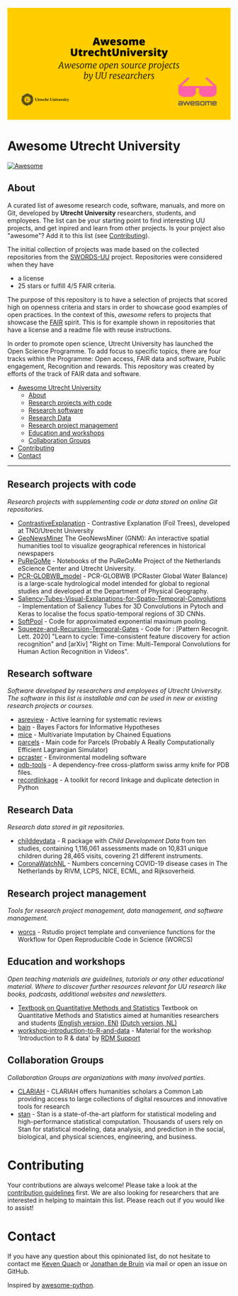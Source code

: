 ![banner.jpg](images/banner.jpg)

# Awesome Utrecht University

[![Awesome](https://cdn.rawgit.com/sindresorhus/awesome/d7305f38d29fed78fa85652e3a63e154dd8e8829/media/badge.svg)](https://github.com/sindresorhus/awesome)

## About

A curated list of awesome research code, software, manuals, and more on Git, developed by **Utrecht University** researchers, students, and employees. The list can be your starting point to find interesting UU projects, and get inpired and learn from other projects. Is your project also "awesome"? Add it to this list (see [Contributing](#contributing)).

The initial collection of projects was made based on the collected repositories from the [SWORDS-UU](https://github.com/UtrechtUniversity/SWORDS-UU) project. Repositories were considered when they have

- a license
- 25 stars or fulfill 4/5 FAIR criteria.

The purpose of this repository is to have a selection of projects that scored high on openness criteria and stars in order to showcase good examples of open practices. In the context of this, *awesome* refers to projects that showcase the [FAIR](https://www.uu.nl/en/research/open-science/tracks/fair-data-and-software) spirit. This is for example shown in repositories that have a license and a readme file with reuse instructions.

In order to promote open science, Utrecht University has launched the Open Science Programme. To add focus to specific topics, there are four tracks within the Programme: Open access, FAIR data and software, Public engagement, Recognition and rewards. This repository was created by efforts of the track of FAIR data and software.

- [Awesome Utrecht University](#awesome-utrecht-university)
  - [About](#about)
  - [Research projects with code](#research-projects-with-code)
  - [Research software](#research-software)
  - [Research Data](#research-data)
  - [Research project management](#research-project-management)
  - [Education and workshops](#education-and-workshops)
  - [Collaboration Groups](#collaboration-groups)
- [Contributing](#contributing)
- [Contact](#contact)

---

## Research projects with code

*Research projects with supplementing code or data stored on online Git repositories.*

- [ContrastiveExplanation](https://github.com/MarcelRobeer/ContrastiveExplanation) - Contrastive Explanation (Foil Trees), developed at TNO/Utrecht University
- [GeoNewsMiner](https://github.com/lorellav/GeoNewsMiner) The GeoNewsMiner (GNM): An interactive spatial humanities tool to visualize geographical references in historical newspapers
- [PuReGoMe](https://github.com/puregome/notebooks) - Notebooks of the PuReGoMe Project of the Netherlands eScience Center and Utrecht University.
- [PCR-GLOBWB_model](https://github.com/UU-Hydro/PCR-GLOBWB_model) - PCR-GLOBWB (PCRaster Global Water Balance) is a large-scale hydrological model intended for global to regional studies and developed at the Department of Physical Geography.
- [Saliency-Tubes-Visual-Explanations-for-Spatio-Temporal-Convolutions](https://github.com/alexandrosstergiou/Saliency-Tubes-Visual-Explanations-for-Spatio-Temporal-Convolutions) - Implementation of Saliency Tubes for 3D Convolutions in Pytoch and Keras to localise the focus spatio-temporal regions of 3D CNNs.
- [SoftPool](https://github.com/alexandrosstergiou/SoftPool) - Code for approximated exponential maximum pooling. 
- [Squeeze-and-Recursion-Temporal-Gates](https://github.com/alexandrosstergiou/Squeeze-and-Recursion-Temporal-Gates) - Code for : [Pattern Recognit. Lett. 2020] "Learn to cycle: Time-consistent feature discovery for action recognition" and [arXiv] "Right on Time: Multi-Temporal Convolutions for Human Action Recognition in Videos".

## Research software

*Software developed by researchers and employees of Utrecht University. The software in this list is installable and can be used in new or existing research projects or courses.*

- [asreview](https://github.com/asreview/asreview) - Active learning for systematic reviews
- [bain](https://github.com/cjvanlissa/bain) - Bayes Factors for Informative Hypotheses
- [mice](https://github.com/amices/mice) - Multivariate Imputation by Chained Equations
- [parcels](https://github.com/OceanParcels/parcels) - Main code for Parcels (Probably A Really Computationally Efficient Lagrangian Simulator)
- [pcraster](https://github.com/pcraster/pcraster) - Environmental modeling software
- [pdb-tools](https://github.com/haddocking/pdb-tools) - A dependency-free cross-platform swiss army knife for PDB files.
- [recordlinkage](https://github.com/J535D165/recordlinkage) - A toolkit for record linkage and duplicate detection in Python

## Research Data

*Research data stored in git repositories.*

- [childdevdata](https://github.com/D-score/childdevdata) - R package with *Child Development Data* from ten studies, containing 1,116,061 assessments made on 10,831 unique children during 28,465 visits, covering 21 different instruments.
- [CoronaWatchNL](https://github.com/J535D165/CoronaWatchNL) - Numbers concerning COVID-19 disease cases in The Netherlands by RIVM, LCPS, NICE, ECML, and Rijksoverheid.

## Research project management

*Tools for research project management, data management, and software management.*

- [worcs](https://github.com/cjvanlissa/worcs) - Rstudio project template and convenience functions for the Workflow for Open Reproducible Code in Science (WORCS)

## Education and workshops

*Open teaching materials are guidelines, tutorials or any other educational material. Where to discover further resources relevant for UU research like books, podcasts, additional websites and newsletters.*

- [Textbook on Quantitative Methods and Statistics](https://github.com/hugoquene/QMS-EN) Textbook on Quantitative Methods and Statistics aimed at humanities researchers and students [(English version, EN)](https://hugoquene.github.io/QMS-EN/) [(Dutch version, NL)](https://hugoquene.github.io/KMS-NL/)
- [workshop-introduction-to-R-and-data](https://github.com/UtrechtUniversity/workshop-introduction-to-R-and-data) - Material for the workshop 'Introduction to R & data' by [RDM Support](https://www.uu.nl/en/research/research-data-management)

## Collaboration Groups

*Collaboration Groups are organizations with many involved parties.*

- [CLARIAH](https://github.com/CLARIAH) - CLARIAH offers humanities scholars a Common Lab providing access to large collections of digital resources and innovative tools for research
- [stan](https://github.com/stan-dev) - Stan is a state-of-the-art platform for statistical modeling and high-performance statistical computation. Thousands of users rely on Stan for statistical modeling, data analysis, and prediction in the social, biological, and physical sciences, engineering, and business.

# Contributing

Your contributions are always welcome! Please take a look at the [contribution guidelines](https://github.com/UtrechtUniversity/awesome-UU/blob/main/CONTRIBUTING.md) first. We are also looking for researchers that are interested in helping to maintain this list. Please reach out if you would like to assist!

# Contact

If you have any question about this opinionated list, do not hesitate to contact me [Keven Quach](mailto:k.quach@uu.nl?subject=[GitHub]%20Awesome-UU) or [Jonathan de Bruin](j.debruin1@uu.nl) via mail or open an issue on GitHub.

Inspired by [awesome-python](https://github.com/vinta/awesome-python).
